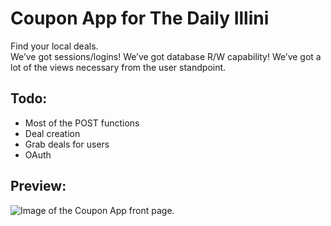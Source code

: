 # Coupon App for The Daily Illini
Find your local deals. <br>
We’ve got sessions/logins! We’ve got database R/W capability! We’ve got a lot of the views necessary from the user standpoint.
<br>
<h2>Todo:</h2>
<ul>
  <li>Most of the POST functions</li>
  <li>Deal creation</li>
  <li>Grab deals for users</li>
  <li>OAuth</li>
</ul>
<h2>Preview:</h2>
<img src="http://tadavis2.h.media.illinois.edu/viz/coupon-app.png" alt="Image of the Coupon App front page."/>
